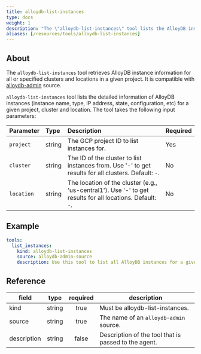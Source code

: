 ```yaml
---
title: alloydb-list-instances
type: docs
weight: 1
description: "The \"alloydb-list-instances\" tool lists the AlloyDB instances for a given project, cluster and location.\n"
aliases: [/resources/tools/alloydb-list-instances]
---
```


## About

The `alloydb-list-instances` tool retrieves AlloyDB instance information for all
or specified clusters and locations in a given project. It is compatible with
[alloydb-admin](../../sources/alloydb-admin.md) source.

`alloydb-list-instances` tool lists the detailed information of AlloyDB
instances (instance name, type, IP address, state, configuration, etc) for a
given project, cluster and location. The tool takes the following input
parameters:

| Parameter  | Type   | Description                                                                                                | Required |
| :--------- | :----- | :--------------------------------------------------------------------------------------------------------- | :------- |
| `project`  | string | The GCP project ID to list instances for.                                                                  | Yes      |
| `cluster`  | string | The ID of the cluster to list instances from. Use '-' to get results for all clusters. Default: `-`.       | No       |
| `location` | string | The location of the cluster (e.g., 'us-central1'). Use '-' to get results for all locations. Default: `-`. | No       |

## Example

```yaml
tools:
  list_instances:
    kind: alloydb-list-instances
    source: alloydb-admin-source
    description: Use this tool to list all AlloyDB instances for a given project, cluster and location.
```

## Reference

| **field**   | **type** | **required** | **description**                                      |
| ----------- | :------: | :----------: | ---------------------------------------------------- |
| kind        |  string  |     true     | Must be alloydb-list-instances.                      |
| source      |  string  |     true     | The name of an `alloydb-admin` source.               |
| description |  string  |     false    | Description of the tool that is passed to the agent. |
